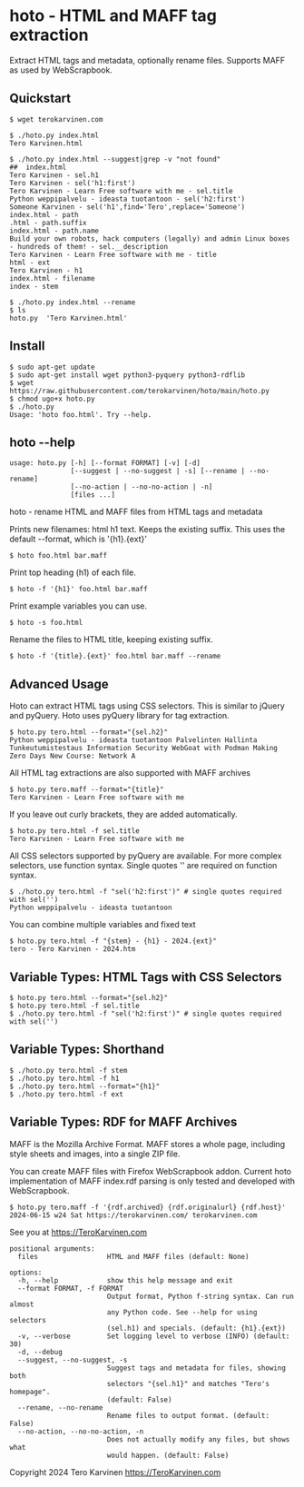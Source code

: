 # hoto - HTML and MAFF tag extraction

Extract HTML tags and metadata, optionally rename files. Supports MAFF as used by WebScrapbook. 

## Quickstart

	$ wget terokarvinen.com
	
	$ ./hoto.py index.html
	Tero Karvinen.html

	$ ./hoto.py index.html --suggest|grep -v "not found"
	##  index.html
	Tero Karvinen - sel.h1
	Tero Karvinen - sel('h1:first')
	Tero Karvinen - Learn Free software with me - sel.title
	Python weppipalvelu - ideasta tuotantoon - sel('h2:first')
	Someone Karvinen - sel('h1',find='Tero',replace='Someone')
	index.html - path
	.html - path.suffix
	index.html - path.name
	Build your own robots, hack computers (legally) and admin Linux boxes - hundreds of them! - sel.__description
	Tero Karvinen - Learn Free software with me - title
	html - ext
	Tero Karvinen - h1
	index.html - filename
	index - stem

	$ ./hoto.py index.html --rename
	$ ls
	hoto.py  'Tero Karvinen.html'

## Install

	$ sudo apt-get update
	$ sudo apt-get install wget python3-pyquery python3-rdflib
	$ wget https://raw.githubusercontent.com/terokarvinen/hoto/main/hoto.py
	$ chmod ugo+x hoto.py
	$ ./hoto.py
	Usage: 'hoto foo.html'. Try --help.

## hoto --help

	usage: hoto.py [-h] [--format FORMAT] [-v] [-d]
	               [--suggest | --no-suggest | -s] [--rename | --no-rename]
	               [--no-action | --no-no-action | -n]
	               [files ...]

hoto - rename HTML and MAFF files from HTML tags and metadata

Prints new filenames: html h1 text. Keeps the existing suffix. 
This uses the default --format, which is '{h1}.{ext}'

	$ hoto foo.html bar.maff

Print top heading (h1) of each file. 

	$ hoto -f '{h1}' foo.html bar.maff

Print example variables you can use.

	$ hoto -s foo.html

Rename the files to HTML title, keeping existing suffix.

	$ hoto -f '{title}.{ext}' foo.html bar.maff --rename

## Advanced Usage

Hoto can extract HTML tags using CSS selectors. This is similar to jQuery and pyQuery. Hoto uses pyQuery library for tag extraction. 

	$ hoto.py tero.html --format="{sel.h2}"
	Python weppipalvelu - ideasta tuotantoon Palvelinten Hallinta Tunkeutumistestaus Information Security WebGoat with Podman Making Zero Days New Course: Network A	

All HTML tag extractions are also supported with MAFF archives

	$ hoto.py tero.maff --format="{title}"
	Tero Karvinen - Learn Free software with me

If you leave out curly brackets, they are added automatically.

	$ hoto.py tero.html -f sel.title
	Tero Karvinen - Learn Free software with me

All CSS selectors supported by pyQuery are available. For more complex selectors, use function syntax. Single quotes '' are required on function syntax. 

	$ ./hoto.py tero.html -f "sel('h2:first')" # single quotes required with sel('')
	Python weppipalvelu - ideasta tuotantoon

You can combine multiple variables and fixed text

	$ hoto.py tero.html -f "{stem} - {h1} - 2024.{ext}"
	tero - Tero Karvinen - 2024.htm

## Variable Types: HTML Tags with CSS Selectors

	$ hoto.py tero.html --format="{sel.h2}"
	$ hoto.py tero.html -f sel.title
	$ ./hoto.py tero.html -f "sel('h2:first')" # single quotes required with sel('')

## Variable Types: Shorthand

	$ ./hoto.py tero.html -f stem
	$ ./hoto.py tero.html -f h1
	$ ./hoto.py tero.html --format="{h1}"
	$ ./hoto.py tero.html -f ext

## Variable Types: RDF for MAFF Archives

MAFF is the Mozilla Archive Format. MAFF stores a whole page, including style 
sheets and images, into a single ZIP file. 

You can create MAFF files with Firefox WebScrapbook addon. Current hoto implementation 
of MAFF index.rdf parsing is only tested and developed with WebScrapbook. 

	$ hoto.py tero.maff -f '{rdf.archived} {rdf.originalurl} {rdf.host}'
	2024-06-15 w24 Sat https://terokarvinen.com/ terokarvinen.com

See you at https://TeroKarvinen.com

	positional arguments:
	  files                 HTML and MAFF files (default: None)

	options:
	  -h, --help            show this help message and exit
	  --format FORMAT, -f FORMAT
	                        Output format, Python f-string syntax. Can run almost
	                        any Python code. See --help for using selectors
	                        (sel.h1) and specials. (default: {h1}.{ext})
	  -v, --verbose         Set logging level to verbose (INFO) (default: 30)
	  -d, --debug
	  --suggest, --no-suggest, -s
	                        Suggest tags and metadata for files, showing both
	                        selectors "{sel.h1}" and matches "Tero's homepage".
	                        (default: False)
	  --rename, --no-rename
	                        Rename files to output format. (default: False)
	  --no-action, --no-no-action, -n
	                        Does not actually modify any files, but shows what
	                        would happen. (default: False)

Copyright 2024 Tero Karvinen https://TeroKarvinen.com
